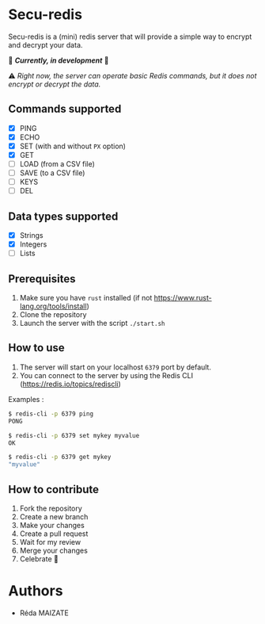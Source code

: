 # Secu-redis

Secu-redis is a (mini) redis server that will provide a simple way to encrypt and decrypt your data.

🚧 **_Currently, in development_** 🚧

⚠️ *Right now, the server can operate basic Redis commands, but it does not encrypt or decrypt the data.*

## Commands supported
- [X] PING
- [X] ECHO
- [X] SET (with and without `PX` option)
- [X] GET
- [ ] LOAD (from a CSV file)
- [ ] SAVE (to a CSV file)
- [ ] KEYS
- [ ] DEL

## Data types supported
- [X] Strings
- [X] Integers
- [ ] Lists

## Prerequisites
1. Make sure you have `rust` installed (if not https://www.rust-lang.org/tools/install)
2. Clone the repository
3. Launch the server with the script `./start.sh`

## How to use
1. The server will start on your localhost `6379` port by default.
2. You can connect to the server by using the Redis CLI (https://redis.io/topics/rediscli)

Examples :
```bash
$ redis-cli -p 6379 ping
PONG
```

```bash
$ redis-cli -p 6379 set mykey myvalue
OK
```

```bash
$ redis-cli -p 6379 get mykey
"myvalue"
```

## How to contribute
1. Fork the repository
2. Create a new branch
3. Make your changes
4. Create a pull request
5. Wait for my review
6. Merge your changes
7. Celebrate 🥳

# Authors
- Réda MAIZATE